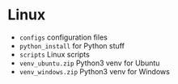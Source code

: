 # Linux
- `configs` configuration files
- `python_install` for Python stuff
- `scripts` Linux scripts
- `venv_ubuntu.zip` Python3 venv for Ubuntu
- `venv_windows.zip` Python3 venv for Windows
